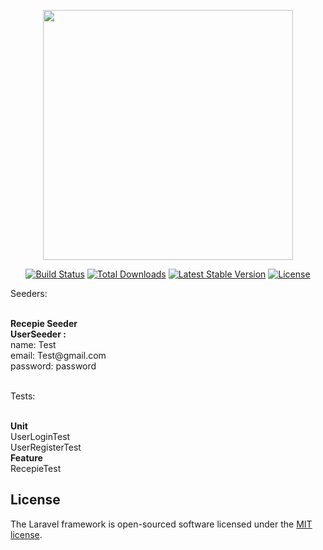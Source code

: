 <p align="center"><a href="https://laravel.com" target="_blank"><img src="https://raw.githubusercontent.com/laravel/art/master/logo-lockup/5%20SVG/2%20CMYK/1%20Full%20Color/laravel-logolockup-cmyk-red.svg" width="400"></a></p>

<p align="center">
<a href="https://travis-ci.org/laravel/framework"><img src="https://travis-ci.org/laravel/framework.svg" alt="Build Status"></a>
<a href="https://packagist.org/packages/laravel/framework"><img src="https://img.shields.io/packagist/dt/laravel/framework" alt="Total Downloads"></a>
<a href="https://packagist.org/packages/laravel/framework"><img src="https://img.shields.io/packagist/v/laravel/framework" alt="Latest Stable Version"></a>
<a href="https://packagist.org/packages/laravel/framework"><img src="https://img.shields.io/packagist/l/laravel/framework" alt="License"></a>
</p>

 <p>Seeders: </p> <br/>
<b> Recepie Seeder </b> <br/>
<b> UserSeeder : </b> <br/>
name: Test <br/>
email: Test@gmail.com <br/>
password: password  <br/>
<br/>
<p>Tests: </p> <br/>
<b> Unit</b> <br/>
UserLoginTest <br/>
UserRegisterTest <br/>
<b> Feature</b> <br/>
RecepieTest

## License

The Laravel framework is open-sourced software licensed under the [MIT license](https://opensource.org/licenses/MIT).
